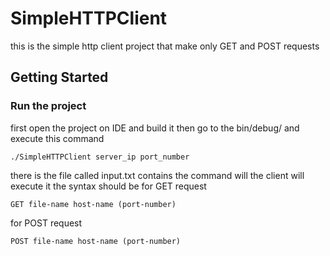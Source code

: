 # SimpleHTTPClient
this is the simple http client project that make only GET and POST requests

## Getting Started

### Run the project

first open the project on IDE and build it 
then go to the bin/debug/
and execute this command
```
./SimpleHTTPClient server_ip port_number
```
there is the file called input.txt contains the command will the client will execute it the syntax should be
for GET request
```
GET file-name host-name (port-number)
```
for POST request
```
POST file-name host-name (port-number)
```
